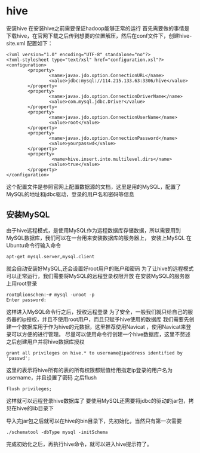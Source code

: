 # hive
安装hive
在安装hive之前需要保证hadoop能够正常的运行
首先需要做的事情是下载hive，在官网下载之后传到想要的位置解压，然后在conf文件下，创建hive-site.xml
配置如下：
```
<?xml version="1.0" encoding="UTF-8" standalone="no"?>
<?xml-stylesheet type="text/xsl" href="configuration.xsl"?>
<configuration>
        <property>
                <name>javax.jdo.option.ConnectionURL</name>
                <value>jdbc:mysql://114.215.133.63:3306/hive</value>
        </property>
        <property>
                <name>javax.jdo.option.ConnectionDriverName</name>
                <value>com.mysql.jdbc.Driver</value>
        </property>
        <property>
                <name>javax.jdo.option.ConnectionUserName</name>
                <value>root</value>
        </property>
        <property>
                <name>javax.jdo.option.ConnectionPassword</name>
                <value>yourpasswd</value>
        </property>
        <property>
                 <name>hive.insert.into.multilevel.dirs</name>
                <value>true</value>
        </property>
</configuration>
```

这个配置文件是参照官网上配置数据源的文档，这里是用的MySQL，配置了MySQL的地址和jdbc驱动，登录的用户名和密码等信息

## 安装MySQL
由于hive远程模式，是使用MySQL作为远程数据库存储数据，所以需要用到MySQL数据库，我们可以在一台用来安装数据库的服务器上，
安装上MySQL
在Ubuntu命令行输入命令
```
apt-get mysql.server,mysql.client
```
就会自动安装好MySQL,还会设置好root用户的账户和密码
为了让hive的远程模式可以正常运行，我们需要将MySQL的远程登录权限开放
在安装MySQL的服务器上用root登录
```
root@lionschen:~# mysql -uroot -p
Enter password:

```
这样进入MySQL命令行之后，授权远程登录
为了安全，一般我们就只给自己的服务器的ip授权，并且不使用root用户，而且只赋予hive使用的数据库
我们需要先创建一个数据库用于作为hive的元数据，这里推荐使用Navicat ，使用Navicat来登录可以方便的进行管理。
尽量可以使用命令行创建一个hive数据库，这里不赘述
之后创建用户并将hive数据库授权
```
grant all privileges on hive.* to username@ipaddress identified by 'passwd';
```
这里的表示将hive所有的表的所有权限都赋值给用指定ip登录的用户名为username，并且设置了密码
之后flush
```
flush privileges;
```
这样就可以远程登录hive数据库了
要使用MySQL还需要将jdbc的驱动的jar包，拷贝在hive的lib目录下

导入完jar包之后就可以在hive的bin目录下，先初始化，当然只有第一次需要
```
./schematool -dbType mysql -initSchema
```
完成初始化之后，再执行hive命令，就可以进入hive提示符了。
